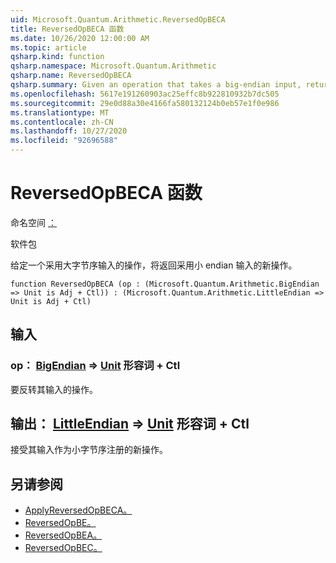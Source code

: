 ```yaml
---
uid: Microsoft.Quantum.Arithmetic.ReversedOpBECA
title: ReversedOpBECA 函数
ms.date: 10/26/2020 12:00:00 AM
ms.topic: article
qsharp.kind: function
qsharp.namespace: Microsoft.Quantum.Arithmetic
qsharp.name: ReversedOpBECA
qsharp.summary: Given an operation that takes a big-endian input, returns a new operation that takes a little-endian input.
ms.openlocfilehash: 5617e191260903ac25effc8b922810932b7dc505
ms.sourcegitcommit: 29e0d88a30e4166fa580132124b0eb57e1f0e986
ms.translationtype: MT
ms.contentlocale: zh-CN
ms.lasthandoff: 10/27/2020
ms.locfileid: "92696588"
---
```

# <a name="reversedopbeca-function"></a>ReversedOpBECA 函数

命名空间 [：](xref:Microsoft.Quantum.Arithmetic)

软件包 [](https://nuget.org/packages/)


给定一个采用大字节序输入的操作，将返回采用小 endian 输入的新操作。

```qsharp
function ReversedOpBECA (op : (Microsoft.Quantum.Arithmetic.BigEndian => Unit is Adj + Ctl)) : (Microsoft.Quantum.Arithmetic.LittleEndian => Unit is Adj + Ctl)
```


## <a name="input"></a>输入

### <a name="op--bigendian--unit-adj--ctl"></a>op： [BigEndian](xref:Microsoft.Quantum.Arithmetic.BigEndian) => [Unit](xref:microsoft.quantum.lang-ref.unit) 形容词 + Ctl

要反转其输入的操作。



## <a name="output--littleendian--unit-adj--ctl"></a>输出： [LittleEndian](xref:Microsoft.Quantum.Arithmetic.LittleEndian) => [Unit](xref:microsoft.quantum.lang-ref.unit) 形容词 + Ctl

接受其输入作为小字节序注册的新操作。

## <a name="see-also"></a>另请参阅

- [ApplyReversedOpBECA。](xref:Microsoft.Quantum.Arithmetic.ApplyReversedOpBECA)
- [ReversedOpBE。](xref:Microsoft.Quantum.Arithmetic.ReversedOpBE)
- [ReversedOpBEA。](xref:Microsoft.Quantum.Arithmetic.ReversedOpBEA)
- [ReversedOpBEC。](xref:Microsoft.Quantum.Arithmetic.ReversedOpBEC)
